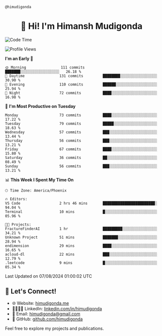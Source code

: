 ```@himudigonda```
<h1 style="text-align: center;"> 👋 Hi! I'm Himansh Mudigonda </h1> 

<!--START_SECTION:waka-->
![Code Time](http://img.shields.io/badge/Code%20Time-2%20hrs%2057%20mins-blue)

![Profile Views](http://img.shields.io/badge/Profile%20Views-128-blue)

**I'm an Early 🐤** 

```text
🌞 Morning                111 commits         ███████░░░░░░░░░░░░░░░░░░   26.18 % 
🌆 Daytime                131 commits         ████████░░░░░░░░░░░░░░░░░   30.90 % 
🌃 Evening                110 commits         ██████░░░░░░░░░░░░░░░░░░░   25.94 % 
🌙 Night                  72 commits          ████░░░░░░░░░░░░░░░░░░░░░   16.98 % 
```
📅 **I'm Most Productive on Tuesday** 

```text
Monday                   73 commits          ████░░░░░░░░░░░░░░░░░░░░░   17.22 % 
Tuesday                  79 commits          █████░░░░░░░░░░░░░░░░░░░░   18.63 % 
Wednesday                57 commits          ███░░░░░░░░░░░░░░░░░░░░░░   13.44 % 
Thursday                 56 commits          ███░░░░░░░░░░░░░░░░░░░░░░   13.21 % 
Friday                   67 commits          ████░░░░░░░░░░░░░░░░░░░░░   15.80 % 
Saturday                 36 commits          ██░░░░░░░░░░░░░░░░░░░░░░░   08.49 % 
Sunday                   56 commits          ███░░░░░░░░░░░░░░░░░░░░░░   13.21 % 
```


📊 **This Week I Spent My Time On** 

```text
🕑︎ Time Zone: America/Phoenix

🔥 Editors: 
VS Code                  2 hrs 46 mins       ████████████████████████░   94.04 % 
Terminal                 10 mins             █░░░░░░░░░░░░░░░░░░░░░░░░   05.96 % 

🐱‍💻 Projects: 
FractureFinderAI         1 hr                █████████░░░░░░░░░░░░░░░░   34.21 % 
Unknown Project          51 mins             ███████░░░░░░░░░░░░░░░░░░   28.94 % 
endimension              29 mins             ████░░░░░░░░░░░░░░░░░░░░░   16.65 % 
acloud-dl                22 mins             ███░░░░░░░░░░░░░░░░░░░░░░   12.79 % 
.leetcode                9 mins              █░░░░░░░░░░░░░░░░░░░░░░░░   05.34 % 
```


 Last Updated on 07/08/2024 01:00:02 UTC
<!--END_SECTION:waka-->

## 🔗 Let's Connect!

- 🌐 Website: [himudigonda.me](https://himudigonda.me)
- 🫱🏽‍🫲🏻 LinkedIn: [linkedin.com/in/himudigonda](https://www.linkedin.com/in/himudigonda)
- 📧 Email: [himudigonda@gmail.com](mailto:himudigonda@gmail.com)
- 🐙 GitHub: [github.com/himudigonda](https://www.github.com/himudigonda)

Feel free to explore my projects and publications.
